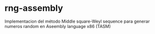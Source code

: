 # rng-assembly
Implementacion del método Middle square-Weyl sequence para generar numeros random en Aseembly language x86 (TASM)
